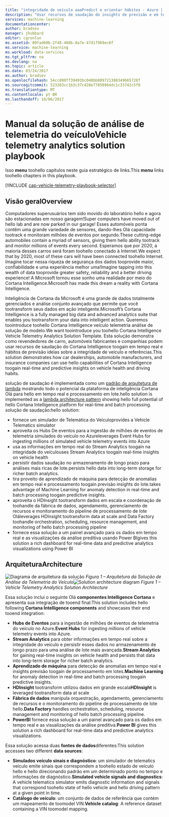 ```yaml
---
title: "integridade de veículo aaaPredict e orientar hábitos - Azure | Microsoft Docs"
description: "Usar recursos de saudação do insights de previsão e em tempo real de inteligência Cortana toogain na integridade do veículo e orientar hábitos."
services: machine-learning
documentationcenter: 
author: bradsev
manager: jhubbard
editor: cgronlun
ms.assetid: 09fad60b-2f48-488b-8a7e-47d1f969ec6f
ms.service: machine-learning
ms.workload: data-services
ms.tgt_pltfrm: na
ms.devlang: na
ms.topic: article
ms.date: 03/24/2017
ms.author: bradsev
ms.openlocfilehash: 54cc890ff39493bc040bb809721388349665720f
ms.sourcegitcommit: 523283cc1b3c37c428e77850964dc1c33742c5f0
ms.translationtype: MT
ms.contentlocale: pt-BR
ms.lasthandoff: 10/06/2017
---
```

# <a name="vehicle-telemetry-analytics-solution-playbook"></a><span data-ttu-id="34e97-103">Manual da solução de análise de telemetria do veículo</span><span class="sxs-lookup"><span data-stu-id="34e97-103">Vehicle telemetry analytics solution playbook</span></span>
<span data-ttu-id="34e97-104">Isso **menu** toohello capítulos neste guia estratégico de links.</span><span class="sxs-lookup"><span data-stu-id="34e97-104">This **menu** links toohello chapters in this playbook.</span></span> 

[!INCLUDE [cap-vehicle-telemetry-playbook-selector](../../includes/cap-vehicle-telemetry-playbook-selector.md)]

## <a name="overview"></a><span data-ttu-id="34e97-105">Visão geral</span><span class="sxs-lookup"><span data-stu-id="34e97-105">Overview</span></span>
<span data-ttu-id="34e97-106">Computadores superusuários tem sido movido do laboratório hello e agora são estacionadas em nosso garagem!</span><span class="sxs-lookup"><span data-stu-id="34e97-106">Super computers have moved out of hello lab and are now parked in our garage!</span></span> <span data-ttu-id="34e97-107">Esses automóveis ponta contêm uma grande variedade de sensores, dando-lhes Olá capacidade tootrack e monitoram milhões de eventos por segundo.</span><span class="sxs-lookup"><span data-stu-id="34e97-107">These cutting-edge automobiles contain a myriad of sensors, giving them hello ability tootrack and monitor millions of events every second.</span></span> <span data-ttu-id="34e97-108">Esperamos que por 2020, a maioria desses carros será foram toohello conectado à Internet.</span><span class="sxs-lookup"><span data-stu-id="34e97-108">We expect that by 2020, most of these cars will have been connected toohello Internet.</span></span> <span data-ttu-id="34e97-109">Imagine tocar nessa riqueza de segurança dos dados tooprovide maior, confiabilidade e uma experiência melhor uma!</span><span class="sxs-lookup"><span data-stu-id="34e97-109">Imagine tapping into this wealth of data tooprovide greater safety, reliability and a better driving experience!</span></span> <span data-ttu-id="34e97-110">A Microsoft tornou esse sonho uma realidade por meio do Cortana Intelligence.</span><span class="sxs-lookup"><span data-stu-id="34e97-110">Microsoft has made this dream a reality with Cortana Intelligence.</span></span>

<span data-ttu-id="34e97-111">Inteligência de Cortana da Microsoft é uma grande de dados totalmente gerenciados e análise conjunto avançado que permite que você tootransform seus dados em ação inteligente.</span><span class="sxs-lookup"><span data-stu-id="34e97-111">Microsoft’s Cortana Intelligence is a fully managed big data and advanced analytics suite that enables you tootransform your data into intelligent action.</span></span> <span data-ttu-id="34e97-112">Queremos toointroduce toohello Cortana Intelligence veículo telemetria análise de solução de modelo.</span><span class="sxs-lookup"><span data-stu-id="34e97-112">We want toointroduce you toohello Cortana Intelligence Vehicle Telemetry Analytics Solution Template.</span></span> <span data-ttu-id="34e97-113">Esta solução demonstra como revendedores de carro, automóveis fabricantes e companhias podem usar recursos de saudação do Cortana Intelligence toogain em tempo real e hábitos de previsão ideias sobre a integridade de veículo e referências.</span><span class="sxs-lookup"><span data-stu-id="34e97-113">This solution demonstrates how car dealerships, automobile manufacturers, and insurance companies can use hello capabilities of Cortana Intelligence toogain real-time and predictive insights on vehicle health and driving habits.</span></span> 

<span data-ttu-id="34e97-114">solução de saudação é implementada como um [padrão de arquitetura de lambda](https://en.wikipedia.org/wiki/Lambda_architecture) mostrando todo o potencial da plataforma de inteligência Cortana Olá para hello em tempo real e processamento em lote.</span><span class="sxs-lookup"><span data-stu-id="34e97-114">hello solution is implemented as a [lambda architecture pattern](https://en.wikipedia.org/wiki/Lambda_architecture) showing hello full potential of hello Cortana Intelligence platform for real-time and batch processing.</span></span> <span data-ttu-id="34e97-115">solução de saudação:</span><span class="sxs-lookup"><span data-stu-id="34e97-115">hello solution:</span></span> 

* <span data-ttu-id="34e97-116">fornece um simulador de Telemática do Veículo</span><span class="sxs-lookup"><span data-stu-id="34e97-116">provides a Vehicle Telematics simulator</span></span>
* <span data-ttu-id="34e97-117">aproveita os Hubs De eventos para a ingestão de milhões de eventos de telemetria simulados do veículo no Azure</span><span class="sxs-lookup"><span data-stu-id="34e97-117">leverages Event Hubs for ingesting millions of simulated vehicle telemetry events into Azure</span></span> 
* <span data-ttu-id="34e97-118">usa as informações em tempo real do Stream Analytics toogain na integridade do veículo</span><span class="sxs-lookup"><span data-stu-id="34e97-118">uses Stream Analytics toogain real-time insights on vehicle health</span></span>
* <span data-ttu-id="34e97-119">persistir dados saudação no armazenamento de longo prazo para análises mais ricas de lote.</span><span class="sxs-lookup"><span data-stu-id="34e97-119">persists hello data into long-term storage for richer batch analytics.</span></span> 
* <span data-ttu-id="34e97-120">tira proveito de aprendizado de máquina para detecção de anomalias em tempo real e processamento toogain previsão insights do lote.</span><span class="sxs-lookup"><span data-stu-id="34e97-120">takes advantage of Machine Learning for anomaly detection in real-time and batch processing toogain predictive insights.</span></span>
* <span data-ttu-id="34e97-121">aproveita o HDInsight tootransform dados em escala e coordenação de toohandle da fábrica de dados, agendamento, gerenciamento de recursos e monitoramento do pipeline de processamento de lote Olá</span><span class="sxs-lookup"><span data-stu-id="34e97-121">leverages HDInsight tootransform data at scale and Data Factory toohandle orchestration, scheduling, resource management, and monitoring of hello batch processing pipeline</span></span> 
* <span data-ttu-id="34e97-122">fornece essa solução a um painel avançado para os dados em tempo real e as visualizações da análise preditiva usando Power BI</span><span class="sxs-lookup"><span data-stu-id="34e97-122">gives this solution a rich dashboard for real-time data and predictive analytics visualizations using Power BI</span></span>

## <a name="architecture"></a><span data-ttu-id="34e97-123">Arquitetura</span><span class="sxs-lookup"><span data-stu-id="34e97-123">Architecture</span></span>
<span data-ttu-id="34e97-124">![Diagrama de arquitetura da solução](./media/cortana-analytics-playbook-vehicle-telemetry/fig1-vehicle-telemetry-annalytics-solution-architecture.png)
*Figura 1 – Arquitetura da Solução de Análise da Telemetria do Veículo*</span><span class="sxs-lookup"><span data-stu-id="34e97-124">![Solution architecture diagram](./media/cortana-analytics-playbook-vehicle-telemetry/fig1-vehicle-telemetry-annalytics-solution-architecture.png)
*Figure 1 – Vehicle Telemetry Analytics Solution Architecture*</span></span>

<span data-ttu-id="34e97-125">Essa solução inclui o seguinte Olá **componentes Intelligence Cortana** e apresenta sua integração de tooend final:</span><span class="sxs-lookup"><span data-stu-id="34e97-125">This solution includes hello following **Cortana Intelligence components** and showcases their end tooend integration:</span></span>

* <span data-ttu-id="34e97-126">**Hubs de Eventos** para a ingestão de milhões de eventos de telemetria do veículo no Azure.</span><span class="sxs-lookup"><span data-stu-id="34e97-126">**Event Hubs** for ingesting millions of vehicle telemetry events into Azure.</span></span>
* <span data-ttu-id="34e97-127">**Stream Analytics** para obter informações em tempo real sobre a integridade do veículo e persistir esses dados no armazenamento de longo prazo para uma análise de lote mais avançada.</span><span class="sxs-lookup"><span data-stu-id="34e97-127">**Stream Analytics** for gaining real-time insights on vehicle health and persists that data into long-term storage for richer batch analytics.</span></span>
* <span data-ttu-id="34e97-128">**Aprendizado de máquina** para detecção de anomalias em tempo real e insights previsão toogain de processamento em lotes.</span><span class="sxs-lookup"><span data-stu-id="34e97-128">**Machine Learning** for anomaly detection in real-time and batch processing toogain predictive insights.</span></span>
* <span data-ttu-id="34e97-129">**HDInsight** tootransform utilizou dados em grande escala</span><span class="sxs-lookup"><span data-stu-id="34e97-129">**HDInsight** is leveraged tootransform data at scale</span></span>
* <span data-ttu-id="34e97-130">**Fábrica de dados** manipula orquestração, agendamento, gerenciamento de recursos e o monitoramento do pipeline de processamento de lote hello.</span><span class="sxs-lookup"><span data-stu-id="34e97-130">**Data Factory** handles orchestration, scheduling, resource management and monitoring of hello batch processing pipeline.</span></span>
* <span data-ttu-id="34e97-131">**PowerBI** fornece essa solução a um painel avançado para os dados em tempo real e as visualizações da análise preditiva.</span><span class="sxs-lookup"><span data-stu-id="34e97-131">**Power BI** gives this solution a rich dashboard for real-time data and predictive analytics visualizations.</span></span>

<span data-ttu-id="34e97-132">Essa solução acessa duas **fontes de dados**diferentes:</span><span class="sxs-lookup"><span data-stu-id="34e97-132">This solution accesses two different **data sources**:</span></span> 

* <span data-ttu-id="34e97-133">**Simulados veículo sinais e diagnóstico**: um simulador de telematics veículo emite sinais que correspondem a toohello estado de veículo hello e hello direcionando padrão em um determinado ponto no tempo e informações de diagnóstico.</span><span class="sxs-lookup"><span data-stu-id="34e97-133">**Simulated vehicle signals and diagnostics**: A vehicle telematics simulator emits diagnostic information and signals that correspond toohello state of hello vehicle and hello driving pattern at a given point in time.</span></span> 
* <span data-ttu-id="34e97-134">**Catálogo de veículo**: um conjunto de dados de referência que contém um mapeamento de toomodel VIN.</span><span class="sxs-lookup"><span data-stu-id="34e97-134">**Vehicle catalog**: A reference dataset containing a VIN toomodel mapping.</span></span>

